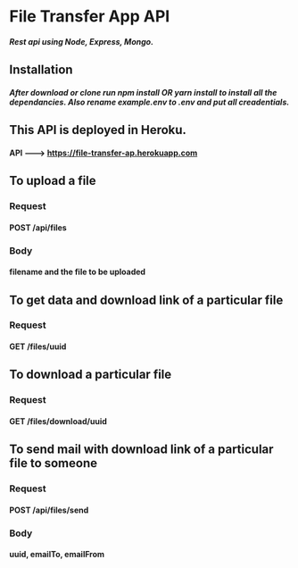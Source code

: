 # File Transfer App API

##### Rest api using Node, Express, Mongo.

## Installation

##### After download or clone run npm install OR yarn install to install all the dependancies. Also rename example.env to .env and put all creadentials.

## This API is deployed in Heroku.  
#### API ---> https://file-transfer-ap.herokuapp.com

## To upload a file
### Request
#### POST /api/files   
### Body
#### filename and the file to be uploaded 

## To get data and download link of a particular file
### Request
#### GET /files/uuid

##  To download a particular file
### Request
#### GET /files/download/uuid

## To send mail with download link of a particular file to someone
### Request
#### POST /api/files/send
### Body
#### uuid, emailTo, emailFrom

